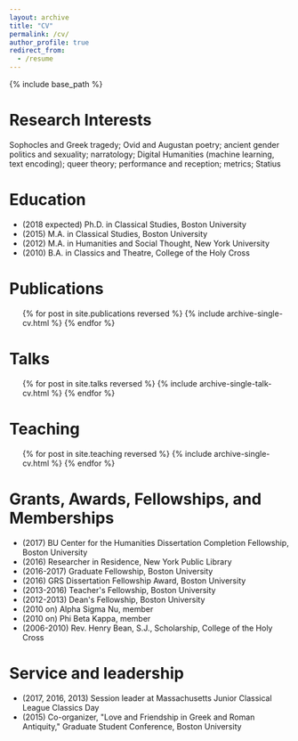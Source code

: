 ```yaml
---
layout: archive
title: "CV"
permalink: /cv/
author_profile: true
redirect_from:
  - /resume
---
```


{% include base_path %}

Research Interests
======
Sophocles and Greek tragedy; Ovid and Augustan poetry; ancient gender politics and sexuality; narratology; Digital Humanities (machine learning, text encoding); queer theory; performance and reception; metrics; Statius

Education
======
* (2018 expected) Ph.D. in Classical Studies, Boston University
* (2015) M.A. in Classical Studies, Boston University
* (2012) M.A. in Humanities and Social Thought, New York University
* (2010) B.A. in Classics and Theatre, College of the Holy Cross

Publications
======
  <ul>{% for post in site.publications reversed %}
    {% include archive-single-cv.html %}
  {% endfor %}</ul>
  
Talks
======
  <ul>{% for post in site.talks reversed %}
    {% include archive-single-talk-cv.html %}
  {% endfor %}</ul>
  
Teaching
======
  <ul>{% for post in site.teaching reversed %}
    {% include archive-single-cv.html %}
  {% endfor %}</ul>
  
Grants, Awards, Fellowships, and Memberships
======
* (2017) BU Center for the Humanities Dissertation Completion Fellowship, Boston University
* (2016) Researcher in Residence, New York Public Library
* (2016-2017) Graduate Fellowship, Boston University
* (2016) GRS Dissertation Fellowship Award, Boston University
* (2013-2016) Teacher's Fellowship, Boston University
* (2012-2013) Dean's Fellowship, Boston University
* (2010 on) Alpha Sigma Nu, member
* (2010 on) Phi Beta Kappa, member
* (2006-2010) Rev. Henry Bean, S.J., Scholarship, College of the Holy Cross

Service and leadership
======
* (2017, 2016, 2013) Session leader at Massachusetts Junior Classical League Classics Day
* (2015) Co-organizer, "Love and Friendship in Greek and Roman Antiquity," Graduate Student Conference, Boston University
